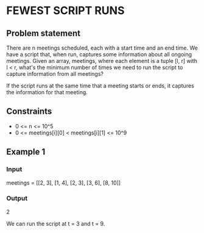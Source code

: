 # FEWEST SCRIPT RUNS

## Problem statement

There are n meetings scheduled, each with a start time and an end time. We have a script that, when run, captures some
information about all ongoing meetings. Given an array, meetings, where each element is a tuple [l, r] with l < r,
what's the minimum number of times we need to run the script to capture information from all meetings?

If the script runs at the same time that a meeting starts or ends, it captures the information for that meeting.

## Constraints

- 0 <= n <= 10^5
- 0 <= meetings[i][0] < meetings[i][1] <= 10^9

## Example 1

### Input

meetings = [[2, 3], [1, 4], [2, 3], [3, 6], [8, 10]]

### Output

2

We can run the script at t = 3 and t = 9.